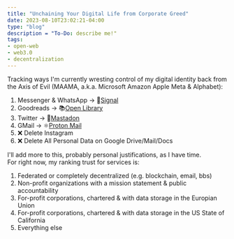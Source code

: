 ```yaml
---
title: "Unchaining Your Digital Life from Corporate Greed"
date: 2023-08-10T23:02:21-04:00
type: "blog"
description = "To-Do: describe me!"
tags:
- open-web
- web3.0
- decentralization
---
```


Tracking ways I'm currently wresting control of my digital identity back from the Axis of Evil (MAAMA, a.k.a. Microsoft Amazon Apple Meta & Alphabet):


1. Messenger & WhatsApp -> 📧[Signal](https://signal.org/)
2. Goodreads -> 📚[Open Library](https://openlibrary.org/)
3. Twitter -> 🐘[Mastadon](https://mastodonservers.net/)
4. GMail -> ⚛️[Proton Mail](https://proton.me/)
5. ❌ Delete Instagram
6. ❌ Delete All Personal Data on Google Drive/Mail/Docs

I'll add more to this, probably personal justifications, as I have time.  
For right now, my ranking trust for services is:

1. Federated or completely decentralized (e.g. blockchain, email, bbs)
2. Non-profit organizations with a mission statement & public accountability
3. For-profit corporations, chartered & with data storage in the Europian Union
4. For-profit corporations, chartered & with data storage in the US State of California
5. Everything else
